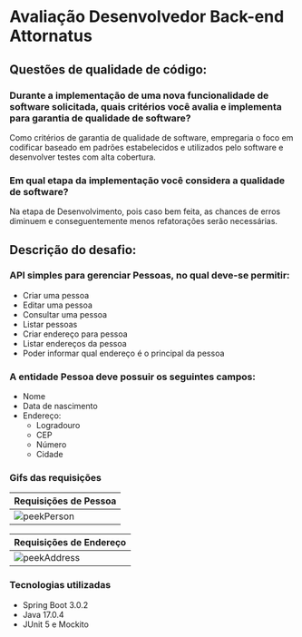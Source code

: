 # Avaliação Desenvolvedor Back-end Attornatus

## Questões de qualidade de código:

### Durante a implementação de uma nova funcionalidade de software solicitada, quais critérios você avalia e implementa para garantia de qualidade de software?

Como critérios de garantia de qualidade de software, empregaria o foco em codificar baseado em padrões estabelecidos e utilizados pelo software e desenvolver testes com alta cobertura.

### Em qual etapa da implementação você considera a qualidade de software?

Na etapa de Desenvolvimento, pois caso bem feita, as chances de erros diminuem e conseguentemente menos refatorações serão necessárias.   



## Descrição do desafio: 

### API simples para gerenciar Pessoas, no qual deve-se permitir:
-	Criar uma pessoa
- Editar uma pessoa 
-	Consultar uma pessoa 
-	Listar pessoas 
-	Criar endereço para pessoa 
-	Listar endereços da pessoa 
-	Poder informar qual endereço é o principal da pessoa  

### A entidade Pessoa deve possuir os seguintes campos:

- Nome
- Data de nascimento
- Endereço:
  -	Logradouro
  - CEP
  - Número
  -	Cidade
  

 ### Gifs das requisições
  
  
| Requisições de Pessoa  |
| ------------- |
| ![peekPerson](https://user-images.githubusercontent.com/87953006/217106692-843b4dcf-ded0-47d4-ac64-00ae8b0c4eb3.gif)  |


  
| Requisições de Endereço |
| ------------- |
| ![peekAddress](https://user-images.githubusercontent.com/87953006/217106700-0ceb20eb-cee0-4852-97e9-474492a252b4.gif)  |





 ### Tecnologias utilizadas
 - Spring Boot 3.0.2
 - Java 17.0.4
 - JUnit 5 e Mockito
